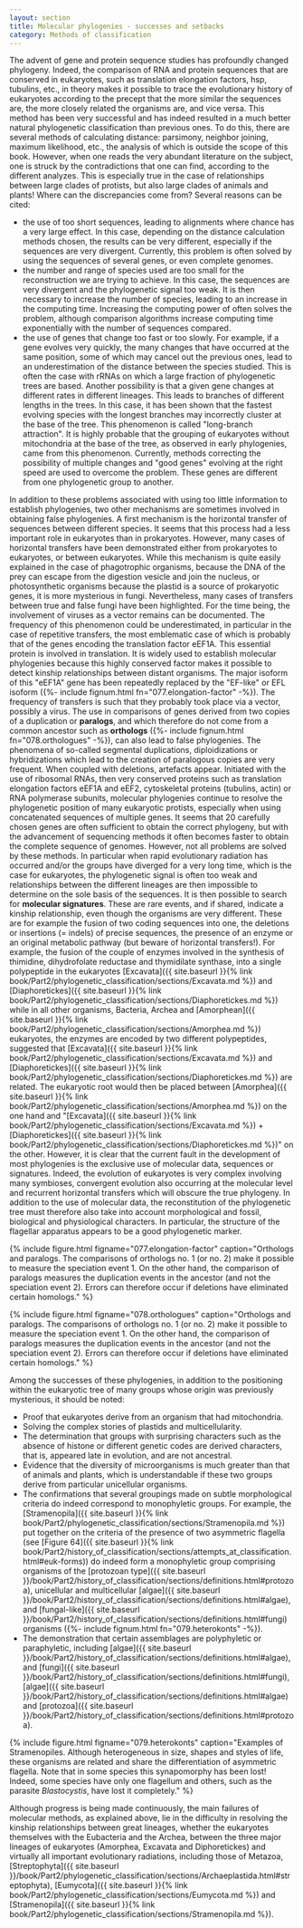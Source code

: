```yaml
---
layout: section
title: Molecular phylogenies - successes and setbacks
category: Methods of classification
---
```

The advent of gene and protein sequence studies has profoundly changed phylogeny. Indeed, the comparison of RNA and protein sequences that are conserved in eukaryotes, such as translation elongation factors, hsp, tubulins, etc., in theory makes it possible to trace the evolutionary history of eukaryotes according to the precept that the more similar the sequences are, the more closely related the organisms are, and vice versa. This method has been very successful and has indeed resulted in a much better natural phylogenetic classification than previous ones. To do this, there are several methods of calculating distance: parsimony, neighbor joining, maximum likelihood, etc., the analysis of which is outside the scope of this book. However, when one reads the very abundant literature on the subject, one is struck by the contradictions that one can find, according to the different analyzes. This is especially true in the case of relationships between large clades of protists, but also large clades of animals and plants! Where can the discrepancies come from? Several reasons can be cited:
* the use of too short sequences, leading to alignments where chance has a very large effect. In this case, depending on the distance calculation methods chosen, the results can be very different, especially if the sequences are very divergent. Currently, this problem is often solved by using the sequences of several genes, or even complete genomes.
* the number and range of species used are too small for the reconstruction we are trying to achieve. In this case, the sequences are very divergent and the phylogenetic signal too weak. It is then necessary to increase the number of species, leading to an increase in the computing time. Increasing the computing power of often solves the problem, although comparison algorithms increase computing time exponentially with the number of sequences compared.
* the use of genes that change too fast or too slowly. For example, if a gene evolves very quickly, the many changes that have occurred at the same position, some of which may cancel out the previous ones, lead to an underestimation of the distance between the species studied. This is often the case with rRNAs on which a large fraction of phylogenetic trees are based. Another possibility is that a given gene changes at different rates in different lineages. This leads to branches of different lengths in the trees. In this case, it has been shown that the fastest evolving species with the longest branches may incorrectly cluster at the base of the tree. This phenomenon is called "long-branch attraction". It is highly probable that the grouping of eukaryotes without mitochondria at the base of the tree, as observed in early phylogenies, came from this phenomenon. Currently, methods correcting the possibility of multiple changes and "good genes" evolving at the right speed are used to overcome the problem. These genes are different from one phylogenetic group to another.

In addition to these problems associated with using too little information to establish phylogenies, two other mechanisms are sometimes involved in obtaining false phylogenies. A first mechanism is the horizontal transfer of sequences between different species. It seems that this process had a less important role in eukaryotes than in prokaryotes. However, many cases of horizontal transfers have been demonstrated either from prokaryotes to eukaryotes, or between eukaryotes. While this mechanism is quite easily explained in the case of phagotrophic organisms, because the DNA of the prey can escape from the digestion vesicle and join the nucleus, or photosynthetic organisms because the plastid is a source of prokaryotic genes, it is more mysterious in fungi. Nevertheless, many cases of transfers between true and false fungi have been highlighted. For the time being, the involvement of viruses as a vector remains can be documented. The frequency of this phenomenon could be underestimated, in particular in the case of repetitive transfers, the most emblematic case of which is probably that of the genes encoding the translation factor eEF1A. This essential protein is involved in translation. It is widely used to establish molecular phylogenies because this highly conserved factor makes it possible to detect kinship relationships between distant organisms. The major isoform of this "eEF1A" gene has been repeatedly replaced by the "EF-like" or EFL isoform ({%- include fignum.html fn="077.elongation-factor" -%}). The frequency of transfers is such that they probably took place via a vector, possibly a virus. The use in comparisons of genes derived from two copies of a duplication or **paralogs**, and which therefore do not come from a common ancestor such as **orthologs** ({%- include fignum.html fn="078.orthologues" -%}), can also lead to false phylogenies. The phenomena of so-called segmental duplications, diploidizations or hybridizations which lead to the creation of paralogous copies are very frequent. When coupled with deletions, artefacts appear. Initiated with the use of ribosomal RNAs, then very conserved proteins such as translation elongation factors eEF1A and eEF2, cytoskeletal proteins (tubulins, actin) or RNA polymerase subunits, molecular phylogenies continue to resolve the phylogenetic position of many eukaryotic protists, especially when using concatenated sequences of multiple genes. It seems that 20 carefully chosen genes are often sufficient to obtain the correct phylogeny, but with the advancement of sequencing methods it often becomes faster to obtain the complete sequence of genomes. However, not all problems are solved by these methods. In particular when rapid evolutionary radiation has occurred and/or the groups have diverged for a very long time, which is the case for eukaryotes, the phylogenetic signal is often too weak and relationships between the different lineages are then impossible to determine on the sole basis of the sequences. It is then possible to search for **molecular signatures**. These are rare events, and if shared, indicate a kinship relationship, even though the organisms are very different. These are for example the fusion of two coding sequences into one, the deletions or insertions (= indels) of precise sequences, the presence of an enzyme or an original metabolic pathway (but beware of horizontal transfers!). For example, the fusion of the couple of enzymes involved in the synthesis of thimidine, dihydrofolate reductase and thymidilate synthase, into a single polypeptide in the eukaryotes [Excavata]({{ site.baseurl }}{% link book/Part2/phylogenetic_classification/sections/Excavata.md %}) and [Diaphoretickes]({{ site.baseurl }}{% link book/Part2/phylogenetic_classification/sections/Diaphoretickes.md %}) while in all other organisms, Bacteria, Archea and [Amorphean]({{ site.baseurl }}{% link book/Part2/phylogenetic_classification/sections/Amorphea.md %}) eukaryotes, the enzymes are encoded by two different polypeptides, suggested that [Excavata]({{ site.baseurl }}{% link book/Part2/phylogenetic_classification/sections/Excavata.md %}) and [Diaphoretickes]({{ site.baseurl }}{% link book/Part2/phylogenetic_classification/sections/Diaphoretickes.md %}) are related. The eukaryotic root would then be placed between [Amorphea]({{ site.baseurl }}{% link book/Part2/phylogenetic_classification/sections/Amorphea.md %}) on the one hand and "[Excavata]({{ site.baseurl }}{% link book/Part2/phylogenetic_classification/sections/Excavata.md %}) + [Diaphoretickes]({{ site.baseurl }}{% link book/Part2/phylogenetic_classification/sections/Diaphoretickes.md %})" on the other. However, it is clear that the current fault in the development of most phylogenies is the exclusive use of molecular data, sequences or signatures. Indeed, the evolution of eukaryotes is very complex involving many symbioses, convergent evolution also occurring at the molecular level and recurrent horizontal transfers which will obscure the true phylogeny. In addition to the use of molecular data, the reconstitution of the phylogenetic tree must therefore also take into account morphological and fossil, biological and physiological characters. In particular, the structure of the flagellar apparatus appears to be a good phylogenetic marker.


{% include figure.html figname="077.elongation-factor" caption="Orthologs and paralogs. The comparisons of orthologs no. 1 (or no. 2) make it possible to measure the speciation event 1. On the other hand, the comparison of paralogs measures the duplication events in the ancestor (and not the speciation event 2). Errors can therefore occur if deletions have eliminated certain homologs." %}


{% include figure.html figname="078.orthologues" caption="Orthologs and paralogs. The comparisons of orthologs no. 1 (or no. 2) make it possible to measure the speciation event 1. On the other hand, the comparison of paralogs measures the duplication events in the ancestor (and not the speciation event 2). Errors can therefore occur if deletions have eliminated certain homologs." %}


Among the successes of these phylogenies, in addition to the positioning within the eukaryotic tree of many groups whose origin was previously mysterious, it should be noted:
* Proof that eukaryotes derive from an organism that had mitochondria.
* Solving the complex stories of plastids and multicellularity.
* The determination that groups with surprising characters such as the absence of histone or different genetic codes are derived characters, that is, appeared late in evolution, and are not ancestral.
* Evidence that the diversity of microorganisms is much greater than that of animals and plants, which is understandable if these two groups derive from particular unicellular organisms.
* The confirmations that several groupings made on subtle morphological criteria do indeed correspond to monophyletic groups. For example, the [Stramenopila]({{ site.baseurl }}{% link book/Part2/phylogenetic_classification/sections/Stramenopila.md %}) put together on the criteria of the presence of two asymmetric flagella (see [Figure 64]({{ site.baseurl }}{% link book/Part2/history_of_classification/sections/attempts_at_classification.html#euk-forms)) do indeed form a monophyletic group comprising organisms of the [protozoan type]({{ site.baseurl }}/book/Part2/history_of_classification/sections/definitions.html#protozoa), unicellular and multicellular [algae]({{ site.baseurl }}/book/Part2/history_of_classification/sections/definitions.html#algae), and [fungal-like]({{ site.baseurl }}/book/Part2/history_of_classification/sections/definitions.html#fungi) organisms ({%- include fignum.html fn="079.heterokonts" -%}).
* The demonstration that certain assemblages are polyphyletic or paraphyletic, including [algae]({{ site.baseurl }}/book/Part2/history_of_classification/sections/definitions.html#algae), and [fungi]({{ site.baseurl }}/book/Part2/history_of_classification/sections/definitions.html#fungi), [algae]({{ site.baseurl }}/book/Part2/history_of_classification/sections/definitions.html#algae) and [protozoa]({{ site.baseurl }}/book/Part2/history_of_classification/sections/definitions.html#protozoa).


{% include figure.html figname="079.heterokonts" caption="Examples of Stramenopiles. Although heterogeneous in size, shapes and styles of life, these organisms are related and share the differentiation of asymmetric flagella. Note that in some species this synapomorphy has been lost! Indeed, some species have only one flagellum and others, such as the parasite <i>Blastocystis</i>, have lost it completely." %}


Although progress is being made continuously, the main failures of molecular methods, as explained above, lie in the difficulty in resolving the kinship relationships between great lineages, whether the eukaryotes themselves with the Eubacteria and the Archea, between the three major lineages of eukaryotes (Amorphea, Excavata and Diphoretickes) and virtually all important evolutionary radiations, including those of Metazoa, [Streptophyta]({{ site.baseurl }}/book/Part2/phylogenetic_classification/sections/Archaeplastida.html#streptophyta), [Eumycota]({{ site.baseurl }}{% link book/Part2/phylogenetic_classification/sections/Eumycota.md %}) and [Stramenopila]({{ site.baseurl }}{% link book/Part2/phylogenetic_classification/sections/Stramenopila.md %}).
